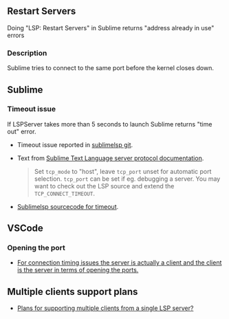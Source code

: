 
## Restart Servers

Doing "LSP: Restart Servers" in Sublime returns "address already in use" errors

### Description

Sublime tries to connect to the same port before the kernel closes down.


## Sublime

### Timeout issue

If LSPServer takes more than 5 seconds to launch Sublime returns "time out" error.

* Timeout issue reported in [sublimelsp git](https://github.com/sublimelsp/LSP/issues/622).

* Text from [Sublime Text Language server protocol documentation](https://lsp.readthedocs.io/en/latest/).

    > Set ```tcp_mode``` to "host", leave ```tcp_port``` unset for automatic port selection. ```tcp_port``` can be set if eg. debugging a server. You may want to check out the LSP source and extend the ```TCP_CONNECT_TIMEOUT```.

* [Sublimelsp sourcecode for timeout](https://github.com/sublimelsp/LSP/blob/master/plugin/core/transports.py#L18).

## VSCode

### Opening the port
* [For connection timing issues the server is actually a client and the client is the server in terms of opening the ports.](https://github.com/microsoft/language-server-protocol/issues/604)


## Multiple clients support plans

* [Plans for supporting multiple clients from a single LSP server?](https://github.com/microsoft/language-server-protocol/issues/1160)
